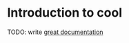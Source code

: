 # Introduction to cool

TODO: write [great documentation](http://jacobian.org/writing/great-documentation/what-to-write/)
